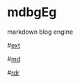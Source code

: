 # mdbgEg

markdown blog engine

#[ext](ext/README.md.html)

#[md](md/README.md.html)

#[rdr](rdr/README.md.html)
